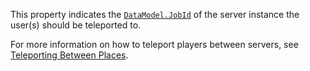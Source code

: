 This property indicates the [`DataModel.JobId`](https://create.roblox.com/docs/reference/engine/classes/DataModel#JobId) of the server instance
the user(s) should be teleported to.

For more information on how to teleport players between servers, see
[Teleporting Between Places](https://create.roblox.com/docs/projects/teleporting).